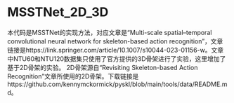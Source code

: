 # MSSTNet_2D_3D
本代码是MSSTNet的实现方法，对应文章是“Multi-scale spatial–temporal convolutional neural network for skeleton-based action recognition”，文章链接是https://link.springer.com/article/10.1007/s10044-023-01156-w。文章中NTU60和NTU120数据集只使用了官方提供的3D骨架进行了实验，这里增加了基于2D骨架的实验。
2D骨架源自“Revisiting Skeleton-based Action Recognition”文章所使用的2D骨架。下载链接是https://github.com/kennymckormick/pyskl/blob/main/tools/data/README.md。
